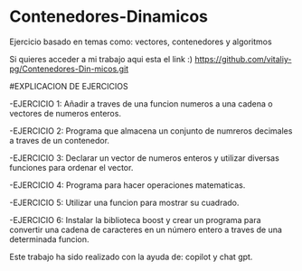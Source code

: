 # Contenedores-Dinamicos
Ejercicio basado en temas como: vectores, contenedores y algoritmos

Si quieres acceder a mi trabajo aqui esta el link :) https://github.com/vitaliy-pg/Contenedores-Din-micos.git

#EXPLICACION DE EJERCICIOS

-EJERCICIO 1: Añadir a traves de una funcion numeros a una cadena o vectores de numeros enteros.

-EJERCICIO 2: Programa que almacena un conjunto de numreros decimales a traves de un contenedor.

-EJERCICIO 3: Declarar un vector de numeros enteros y utilizar diversas funciones para ordenar el vector.

-EJERCICIO 4: Programa para hacer operaciones matematicas.

-EJERCICIO 5: Utilizar una funcion para mostrar su cuadrado.

-EJERCICIO 6: Instalar la biblioteca boost y crear un programa para convertir una cadena de caracteres en un número entero a traves de una determinada funcion.

Este trabajo ha sido realizado con la ayuda de: copilot y chat gpt.
